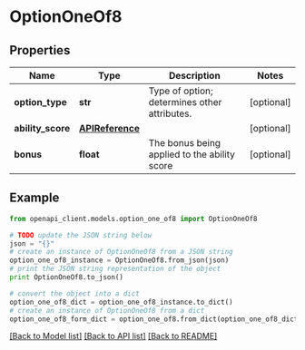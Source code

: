 # OptionOneOf8


## Properties
Name | Type | Description | Notes
------------ | ------------- | ------------- | -------------
**option_type** | **str** | Type of option; determines other attributes. | [optional] 
**ability_score** | [**APIReference**](APIReference.md) |  | [optional] 
**bonus** | **float** | The bonus being applied to the ability score | [optional] 

## Example

```python
from openapi_client.models.option_one_of8 import OptionOneOf8

# TODO update the JSON string below
json = "{}"
# create an instance of OptionOneOf8 from a JSON string
option_one_of8_instance = OptionOneOf8.from_json(json)
# print the JSON string representation of the object
print OptionOneOf8.to_json()

# convert the object into a dict
option_one_of8_dict = option_one_of8_instance.to_dict()
# create an instance of OptionOneOf8 from a dict
option_one_of8_form_dict = option_one_of8.from_dict(option_one_of8_dict)
```
[[Back to Model list]](../README.md#documentation-for-models) [[Back to API list]](../README.md#documentation-for-api-endpoints) [[Back to README]](../README.md)


